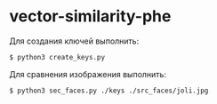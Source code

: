 # vector-similarity-phe

Для создания ключей выполнить:
```bash
$ python3 create_keys.py
```

Для сравнения изображения выполнить:
```bash
$ python3 sec_faces.py ./keys ./src_faces/joli.jpg
```
